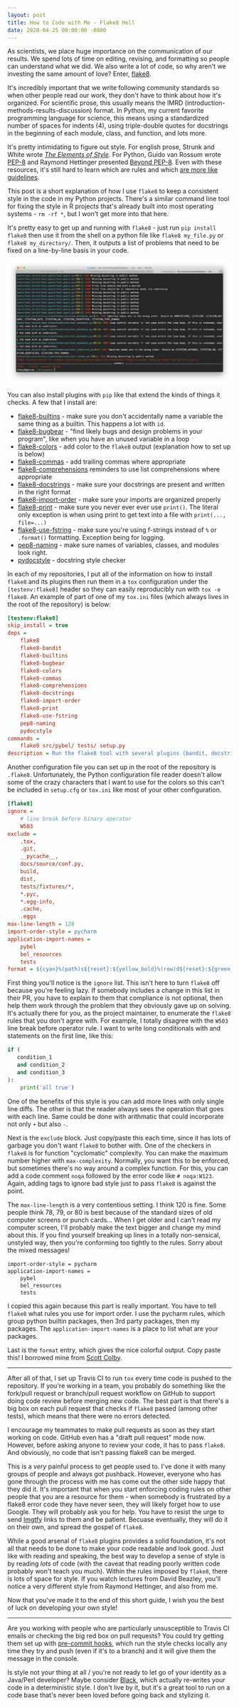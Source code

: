 ```yaml
---
layout: post
title: How to Code with Me - Flake8 Hell
date: 2020-04-25 00:00:00 -0800
---
```

As scientists, we place huge importance on the communication of our results. We spend lots of time
on editing, revising, and formatting so people can understand what we did. We also write a lot of code,
so why aren't we investing the same amount of love? Enter, [flake8](https://flake8.pycqa.org/en/latest/).

It's incredibly important that we write following community standards so when other people read
our work, they don't have to think about how it's organized. For scientific prose, this usually means
the IMRD (introduction-methods-results-discussion) format. In Python, my current favorite programming
language for science, this means using a standardized number of spaces for indents (4), using triple-double
quotes for docstrings in the beginning of each module, class, and function, and lots more.

It's pretty intimidating to figure out style. For english prose, Strunk and White wrote
[*The Elements of Style*](http://www.jlakes.org/ch/web/The-elements-of-style.pdf). For Python,
Guido van Rossum wrote [PEP-8](https://www.python.org/dev/peps/pep-0008/) and Raymond Hettinger
presented [Beyond PEP-8](https://www.youtube.com/watch?v=wf-BqAjZb8M). Even with these resources,
it's still hard to learn which are rules and which [are more like guidelines](https://www.youtube.com/watch?v=k9ojK9Q_ARE).

This post is a short explanation of how I use `flake8` to keep a consistent style in the code in
my Python projects. There's a similar command line tool for fixing the style in R projects that's already built
into most operating systems - `rm -rf *`, but I won't get more into that here. 

It's pretty easy to get up and running with `flake8` - just run `pip install flake8` then use it
from the shell on a python file like `flake8 my_file.py` or `flake8 my_directory/`. Then, it outputs
a list of problems that need to be fixed on a line-by-line basis in your code.

![Flake8 Feedback](/img/flake8_output.png)

You can also install plugins with `pip` like that extend the kinds of things it checks. A few that I install are:

- [flake8-builtins](https://github.com/gforcada/flake8-builtins) - make sure you don't accidentally name a variable
  the same thing as a builtin. This happens a lot with `id`.
- [flake8-bugbear](https://github.com/PyCQA/flake8-bugbear) - "find likely bugs and design problems in your program",
  like when you have an unused variable in a loop
- [flake8-colors](https://github.com/and3rson/flake8-colors) - add color to the `flake8` output (explanation how to set
  up is below)
- [flake8-commas](https://github.com/PyCQA/flake8-commas) - add trailing commas where appropriate
- [flake8-comprehensions](https://github.com/adamchainz/flake8-comprehensions) reminders to use list comprehensions
  where appropriate
- [flake8-docstrings](https://github.com/PyCQA/flake8-docstrings) - make sure your docstrings are present and 
  written in the right format
- [flake8-import-order](https://github.com/PyCQA/flake8-import-order) - make sure your imports are organized
  properly
- [flake8-print](https://github.com/JBKahn/flake8-print) - make sure you never ever ever use `print()`. The literal only
  exception is when using print to get text into a file with `print(..., file=...)`
- [flake8-use-fstring](https://github.com/MichaelKim0407/flake8-use-fstring) - make sure you're using f-strings instead
  of `%` or `.format()` formatting. Exception being for logging.
- [pep8-naming](https://github.com/PyCQA/pep8-naming) - make sure names of variables, classes, and modules
  look right.
- [pydocstyle](https://github.com/PyCQA/pydocstyle/) - docstring style checker

In each of my repositories, I put all of the information on how to install `flake8` and its plugins then
run them in a `tox` configuration under the `[testenv:flake8]` header so they can easily reproducibly
run with `tox -e flake8`. An example of part of one of my `tox.ini` files (which always lives in the root
of the repository) is below:

```ini
[testenv:flake8]
skip_install = true
deps =
    flake8
    flake8-bandit
    flake8-builtins
    flake8-bugbear
    flake8-colors
    flake8-commas
    flake8-comprehensions
    flake8-docstrings
    flake8-import-order
    flake8-print
    flake8-use-fstring
    pep8-naming
    pydocstyle
commands =
    flake8 src/pybel/ tests/ setup.py
description = Run the flake8 tool with several plugins (bandit, docstrings, import order, pep8 naming).
```

Another configuration file you can set up in the root of the repository is `.flake8`. Unfortunately, the Python
configuration file reader doesn't allow some of the crazy characters that I want to use for the colors so this
can't be included in `setup.cfg` or `tox.ini` like most of your other configuration.

```ini
[flake8]
ignore =
    # line break before binary operator
    W503
exclude =
    .tox,
    .git,
    __pycache__,
    docs/source/conf.py,
    build,
    dist,
    tests/fixtures/*,
    *.pyc,
    *.egg-info,
    .cache,
    .eggs
max-line-length = 120
import-order-style = pycharm
application-import-names =
    pybel
    bel_resources
    tests
format = ${cyan}%(path)s${reset}:${yellow_bold}%(row)d${reset}:${green_bold}%(col)d${reset}: ${red_bold}%(code)s${reset} %(text)s
```

First thing you'll notice is the `ignore` list. This isn't here to turn `flake8` off because you're feeling lazy. If
somebody includes a change in this list in their PR, you have to explain to them that compliance is not optional, then
help them work through the problem that they obviously gave up on solving. It's actually there for you, as the
project maintainer, to enumerate the `flake8` rules that you don't agree with. For example, I totally disagree with the
`W503` line break before operator rule. I want to write long conditionals with and statements on the first line,
like this:

```python
if (
   condition_1
   and condition_2
   and condition_3
):
    print('all true')
```

One of the benefits of this style is you can add more lines with only single line diffs. The other is that the
reader always sees the operation that goes with each line. Same could be done with arithmatic that could incorporate
not only `+` but also `-`.

Next is the `exclude` block. Just copy/paste this each time, since it has lots of garbage you don't want `flake8`
to bother with. One of the checkers in `flake8` is for function "cyclomatic" complexity. You can make the maximum
number higher with `max-complexity`. Normally, you want this to be enforced, but sometimes there's no way around
a complex function. For this, you can add a code comment `noqa` followed by the error code like `# noqa:W123`.
Again, adding tags to ignore bad style just to pass `flake8` is against the point.

The `max-line-length` is a very contentious setting. I think 120 is fine. Some people think 78, 79, or 80 is
best because of the standard sizes of old computer screens or punch cards... When I get older and I can't read
my computer screen, I'll probably make the text bigger and change my mind about this. If you find yourself breaking
up lines in a totally non-sensical, unstyled way, then you're conforming too tightly to the rules. Sorry about
the mixed messages!

```
import-order-style = pycharm
application-import-names =
    pybel
    bel_resources
    tests
```

I copied this again because this part is really important. You have to tell `flake8` what rules you use for import
order. I use the pycharm rules, which group python builtin packages, then 3rd party packages, then my packages.
The `application-import-names` is a place to list what are your packages.

Last is the `format` entry, which gives the nice colorful output. Copy paste this! I borrowed mine from 
[Scott Colby](https://github.com/scolby33).

---

After all of that, I set up Travis CI to run `tox` every time code is pushed to the repository. If you're working
in a team, you probably do something like the fork/pull request or branch/pull request workflow on GitHub to support
doing code review before merging new code. The best part is that there's a big box on each pull request that
checks if `flake8` passed (among other tests), which means that there were no errors detected. 

I encourage my teammates to make pull requests as soon as they start working on code. GitHub even has a "draft pull
request" mode now. However, before asking anyone to review your code, it has to pass `flake8`. And obviously,
no code that isn't passing flake8 can be merged.

This is a *very* painful process to get people used to. I've done it with many groups of people and always got
pushback. However, everyone who has gone through the process with me has come out the other side happy that
they did it. It's important that when you start enforcing coding rules on other people that you are a resource
for them - when somebody is frustrated by a flake8 error code they have never seen, they will likely forget how
to use Google. They will probably ask you for help. You have to resist the urge to send [lmgtfy](https://lmgtfy.com)
links to them and be patient. Becuase eventually, they will do it on their own, and spread the gospel of `flake8`.

While a good arsenal of `flake8` plugins provides a solid foundation, it's not all that needs to be done to make
your code readable and look good. Just like with reading and speaking, the best way to develop a sense of style
is by reading _lots_ of code (with the caveat that reading poorly written code probably won't teach you much).
Within the rules imposed by `flake8`, there is lots of space for style. If you watch lectures from David Beazley,
you'll notice a very different style from Raymond Hettinger, and also from me.

Now that you've made it to the end of this short guide, I wish you the best of luck on developing your own style!

---

Are you working with people who are particularly unsusceptible to Travis CI emails or checking the big red
box on pull requests? You could try getting them set up with [pre-commit hooks](https://pre-commit.com/),
which run the style checks locally any time they try and push (even if it's to a branch) and it will give
them the message in the console.

Is style not your thing at all / you're not ready to let go of your identity as a Java/Perl developer? Maybe
consider [Black](https://github.com/psf/black), which actually re-writes your
code in a deterministic style. I don't live by it, but it's a great tool to run on a code base that's never
been loved before going back and stylizing it.
